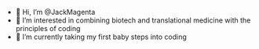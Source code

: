 - 👋 Hi, I’m @JackMagenta
- 👀 I’m interested in combining biotech and translational medicine with the principles of coding
- 🌱 I’m currently taking my first baby steps into coding
